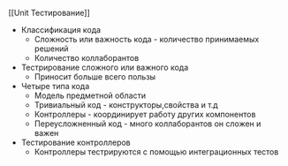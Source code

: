 [[Unit Тестирование]]

- Классификация кода
	- Сложность или важность кода - количество принимаемых решений
	- Количество коллаборантов
- Тестрирование сложного или важного кода
	- Приносит больше всего пользы
- Четыре типа кода
	- Модель предметной области
	- Тривиальный код - конструкторы,свойства и т.д
	- Контроллеры - координирует работу других компонентов
	- Переусложненный код - много коллаборантов он сложен и важен
- Тестирование контроллеров
	- Контроллеры тестрируются с помощью интеграционных тестов
